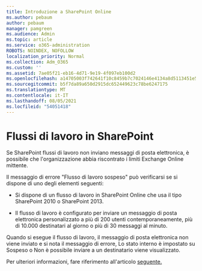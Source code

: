 ```yaml
---
title: Introduzione a SharePoint Online
ms.author: pebaum
author: pebaum
manager: pamgreen
ms.audience: Admin
ms.topic: article
ms.service: o365-administration
ROBOTS: NOINDEX, NOFOLLOW
localization_priority: Normal
ms.collection: Adm_O365
ms.custom: ''
ms.assetid: 7ae05f21-eb16-4d71-9e19-4f097eb100d2
ms.openlocfilehash: a14705003f742641f10c8459b7c7024146e4134a8d5113451e5732cef7326484
ms.sourcegitcommit: b5f7da89a650d2915dc652449623c78be6247175
ms.translationtype: MT
ms.contentlocale: it-IT
ms.lasthandoff: 08/05/2021
ms.locfileid: "54051418"
---
```

# <a name="workflows-in-sharepoint"></a>Flussi di lavoro in SharePoint

Se SharePoint flussi di lavoro non inviano messaggi di posta elettronica, è possibile che l'organizzazione abbia riscontrato i limiti Exchange Online mittente.

Il messaggio di errore "Flusso di lavoro sospeso" può verificarsi se si dispone di uno degli elementi seguenti:

- Si dispone di un flusso di lavoro in SharePoint Online che usa il tipo SharePoint 2010 o SharePoint 2013.

- Il flusso di lavoro è configurato per inviare un messaggio di posta elettronica personalizzato a più di 200 utenti contemporaneamente, più di 10.000 destinatari al giorno o più di 30 messaggi al minuto.

Quando si esegue il flusso di lavoro, il messaggio di posta elettronica non viene inviato e si nota il messaggio di errore, Lo stato interno è impostato su Sospeso o Non è possibile inviare a un destinatario viene visualizzato.

Per ulteriori informazioni, fare riferimento all'articolo [seguente.](https://docs.microsoft.com/sharepoint/support/workflows/configured-workflow-fails-running)


